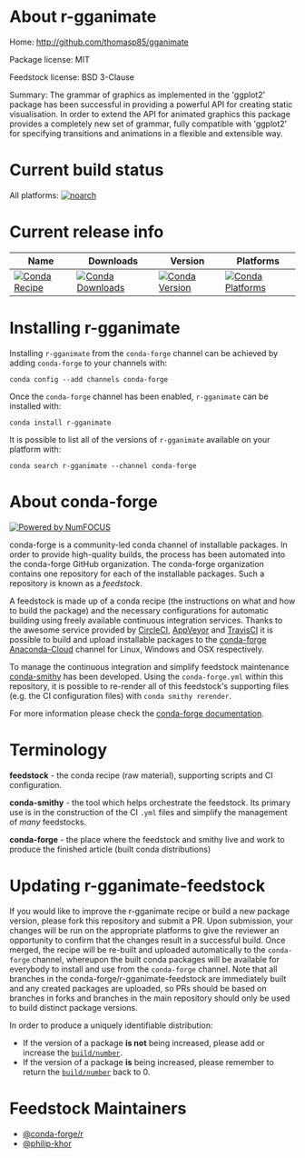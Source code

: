 <!--
# -*- mode: jinja -*-
-->

About r-gganimate
=================

Home: http://github.com/thomasp85/gganimate

Package license: MIT

Feedstock license: BSD 3-Clause

Summary: The grammar of graphics as implemented in the 'ggplot2' package has been successful in providing a powerful API for creating static  visualisation. In order to extend the API for animated graphics this package provides a completely new set of grammar, fully compatible with 'ggplot2'  for specifying transitions and animations in a flexible and extensible way.



Current build status
====================

All platforms:
[![noarch](https://img.shields.io/circleci/project/github/conda-forge/r-gganimate-feedstock/master.svg?label=noarch)](https://circleci.com/gh/conda-forge/r-gganimate-feedstock)

Current release info
====================

| Name | Downloads | Version | Platforms |
| --- | --- | --- | --- |
| [![Conda Recipe](https://img.shields.io/badge/recipe-r--gganimate-green.svg)](https://anaconda.org/conda-forge/r-gganimate) | [![Conda Downloads](https://img.shields.io/conda/dn/conda-forge/r-gganimate.svg)](https://anaconda.org/conda-forge/r-gganimate) | [![Conda Version](https://img.shields.io/conda/vn/conda-forge/r-gganimate.svg)](https://anaconda.org/conda-forge/r-gganimate) | [![Conda Platforms](https://img.shields.io/conda/pn/conda-forge/r-gganimate.svg)](https://anaconda.org/conda-forge/r-gganimate) |

Installing r-gganimate
======================

Installing `r-gganimate` from the `conda-forge` channel can be achieved by adding `conda-forge` to your channels with:

```
conda config --add channels conda-forge
```

Once the `conda-forge` channel has been enabled, `r-gganimate` can be installed with:

```
conda install r-gganimate
```

It is possible to list all of the versions of `r-gganimate` available on your platform with:

```
conda search r-gganimate --channel conda-forge
```


About conda-forge
=================

[![Powered by NumFOCUS](https://img.shields.io/badge/powered%20by-NumFOCUS-orange.svg?style=flat&colorA=E1523D&colorB=007D8A)](http://numfocus.org)

conda-forge is a community-led conda channel of installable packages.
In order to provide high-quality builds, the process has been automated into the
conda-forge GitHub organization. The conda-forge organization contains one repository
for each of the installable packages. Such a repository is known as a *feedstock*.

A feedstock is made up of a conda recipe (the instructions on what and how to build
the package) and the necessary configurations for automatic building using freely
available continuous integration services. Thanks to the awesome service provided by
[CircleCI](https://circleci.com/), [AppVeyor](https://www.appveyor.com/)
and [TravisCI](https://travis-ci.org/) it is possible to build and upload installable
packages to the [conda-forge](https://anaconda.org/conda-forge)
[Anaconda-Cloud](https://anaconda.org/) channel for Linux, Windows and OSX respectively.

To manage the continuous integration and simplify feedstock maintenance
[conda-smithy](https://github.com/conda-forge/conda-smithy) has been developed.
Using the ``conda-forge.yml`` within this repository, it is possible to re-render all of
this feedstock's supporting files (e.g. the CI configuration files) with ``conda smithy rerender``.

For more information please check the [conda-forge documentation](https://conda-forge.org/docs/).

Terminology
===========

**feedstock** - the conda recipe (raw material), supporting scripts and CI configuration.

**conda-smithy** - the tool which helps orchestrate the feedstock.
                   Its primary use is in the construction of the CI ``.yml`` files
                   and simplify the management of *many* feedstocks.

**conda-forge** - the place where the feedstock and smithy live and work to
                  produce the finished article (built conda distributions)


Updating r-gganimate-feedstock
==============================

If you would like to improve the r-gganimate recipe or build a new
package version, please fork this repository and submit a PR. Upon submission,
your changes will be run on the appropriate platforms to give the reviewer an
opportunity to confirm that the changes result in a successful build. Once
merged, the recipe will be re-built and uploaded automatically to the
`conda-forge` channel, whereupon the built conda packages will be available for
everybody to install and use from the `conda-forge` channel.
Note that all branches in the conda-forge/r-gganimate-feedstock are
immediately built and any created packages are uploaded, so PRs should be based
on branches in forks and branches in the main repository should only be used to
build distinct package versions.

In order to produce a uniquely identifiable distribution:
 * If the version of a package **is not** being increased, please add or increase
   the [``build/number``](https://conda.io/docs/user-guide/tasks/build-packages/define-metadata.html#build-number-and-string).
 * If the version of a package **is** being increased, please remember to return
   the [``build/number``](https://conda.io/docs/user-guide/tasks/build-packages/define-metadata.html#build-number-and-string)
   back to 0.

Feedstock Maintainers
=====================

* [@conda-forge/r](https://github.com/conda-forge/r/)
* [@philip-khor](https://github.com/philip-khor/)

